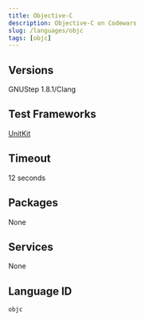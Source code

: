 ```yaml
---
title: Objective-C
description: Objective-C on Codewars
slug: /languages/objc
tags: [objc]
---
```



## Versions
GNUStep 1.8.1/Clang
## Test Frameworks
[UnitKit](https://github.com/Codewars/codewars.com/wiki/UnitKit)
## Timeout
12 seconds
## Packages
None
## Services
None
## Language ID
`objc`
